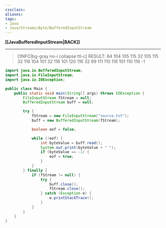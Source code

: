 ```yaml
---
cssclass:
aliases:
tags:
- Java
- Java/Streams/Byte/BufferedInputStream
---
```

**[[JavaBufferedInputStream|BACK]]**

---
>[!INFO|bg-gray no-i collapse ttl-c] RESULT:
> 84 104 105 115 32 105 115 32 116 104 101 32 116 101 120 116 32 99 111 110 116 101 110 116 -1

```java
import java.io.BufferedInputStream;
import java.io.FileInputStream;
import java.io.IOException;

public class Main {
    public static void main(String[] args) throws IOException {
        FileInputStream fStream = null;
        BufferedInputStream buff = null;

        try {
            fStream = new FileInputStream("source.txt");
            buff = new BufferedInputStream(fStream);

            boolean eof = false;

            while (!eof) {
                int byteValue = buff.read();
                System.out.print(byteValue + " ");
                if (byteValue == -1) {
                    eof = true;
                }
            }
        } finally {
            if (fStream != null) {
                try {
                    buff.close();
                    fStream.close();
                } catch (Exception e) {
                    e.printStackTrace();
                }
            }
        }
    }
}
```